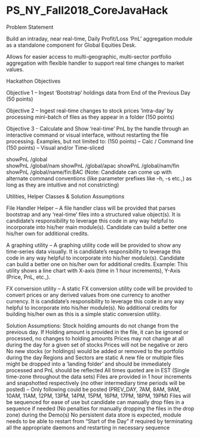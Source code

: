 # PS_NY_Fall2018_CoreJavaHack


Problem Statement

Build an intraday, near real-time, Daily Profit/Loss ‘PnL’ aggregation module as a standalone component for Global Equities Desk.

Allows for easier access to multi-geographic, multi-sector portfolio aggregation with flexible handler to support real time changes to market values.

Hackathon Objectives

Objective 1 – Ingest ‘Bootstrap’ holdings data from End of the Previous Day			(50 points)

Objective 2 – Ingest real-time changes to stock prices ‘intra-day’ by processing mini-batch of files as they appear in a folder																	(150 points)

Objective 3 - Calculate and Show ‘real-time’ PnL by the handle through an interactive command or visual interface, without restarting the file processing. Examples, but not limited to:
															(150 points) – Calc / Command line
															(150 points) – Visual and/or Time-sliced
                              
                              
showPnL /global															
showPnL /global/nam
showPnL /global/apac
showPnL /global/nam/fin
showPnL /global/name/fin:BAC
(Note: Candidate can come up with alternate command conventions (like parameter prefixes like –h, -s etc.,) as long as they are intuitive and not constricting)


Utilities, Helper Classes & Solution Assumptions


File Handler Helper – A file handler class will be provided that parses bootstrap and any ‘real-time’ files into a structured value object(s). It is candidate’s responsibility to leverage this code in any way helpful to incorporate into his/her main module(s). Candidate can build a better one his/her own for additional credits.

A graphing utility – A graphing utility code will be provided to show any time-series data visually. It is candidate’s responsibility to leverage this code in any way helpful to incorporate into his/her module(s). Candidate can build a better one on his/her own for additional credits. Example: This utility shows a line chart with X-axis (time in 1 hour increments), Y-Axis (Price, PnL, etc.,).

FX conversion utility – A static FX conversion utility code will be provided to convert prices or any derived values from one currency to another currency. It is candidate’s responsibility to leverage this code in any way helpful to incorporate into his/her module(s). No additional credits for building his/her own as this is a simple static conversion utility.

Solution Assumptions:
Stock holding amounts do not change from the previous day. If Holding amount is provided in the file, it can be ignored or processed, no changes to holding amounts
Prices may not change at all during the day for a given set of stocks
Prices will not be negative or zero
No new stocks (or holdings) would be added or removed to the portfolio during the day
Regions and Sectors are static
A new file or multiple files might be dropped into a ‘landing folder’ and should be immediately processed and PnL should be reflected
All times quoted are in EST (Single time-zone throughout the data sets)
Files are provided in 1 hour increments and snapshotted respectively (no other intermediary time periods will be posted) – Only following could be posted (PREV_DAY, 7AM, 8AM, 9AM, 10AM, 11AM, 12PM, 13PM, 14PM, 15PM, 16PM, 17PM, 18PM, 19PM)
Files will be sequenced for ease of use but candidate can manually drop files in a sequence if needed (No penalties for manually dropping the files in the drop zone) during the Demo(s)
No persistent data store is expected, module needs to be able to restart from “Start of the Day” if required by terminating all the appropriate daemons and restarting in necessary sequence
